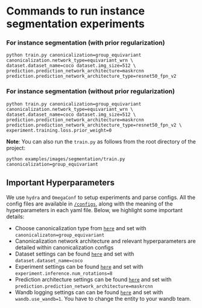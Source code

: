 # Commands to run instance segmentation experiments

### For instance segmentation (with prior regularization)
```
python train.py canonicalization=group_equivariant canonicalization.network_type=equivariant_wrn \
dataset.dataset_name=coco dataset.img_size=512 \
prediction.prediction_network_architecture=maskrcnn prediction.prediction_network_architecture_type=resnet50_fpn_v2
```
### For instance segmentation (without prior regularization)
```
python train.py canonicalization=group_equivariant canonicalization.network_type=equivariant_wrn \
dataset.dataset_name=coco dataset.img_size=512 \
prediction.prediction_network_architecture=maskrcnn prediction.prediction_network_architecture_type=resnet50_fpn_v2 \
experiment.training.loss.prior_weight=0
```

**Note**: You can also run the `train.py` as follows from the root directory of the project:
```
python examples/images/segmentation/train.py canonicalization=group_equivariant
```

## Important Hyperparameters
We use `hydra` and `OmegaConf` to setup experiments and parse configs. All the config files are available in [`/configs`](configs), along with the meaning of the hyperparameters in each yaml file. Below, we highlight some important details:
- Choose canonicalization type from [`here`](configs/canonicalization) and set with `canonicalizaton=group_equivariant`
- Canonicalization network architecture and relevant hyperparameters are detailed within canonicalization configs
- Dataset settings can be found [`here`](configs/dataset) and set with `dataset.dataset_name=coco`
- Experiment settings can be found [`here`](configs/experiment) and set with `experiment.inference.num_rotations=8`
- Prediction architecture settings can be found [`here`](configs/prediction) and set with `prediction.prediction_network_architecture=maskrcnn`
- Wandb logging settings can can be found [`here`](configs/wandb) and set with `wandb.use_wandb=1`. You have to change the entity to your wandb team.